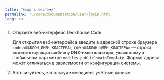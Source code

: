 ```yaml
---
title: "Вход в систему"
permalink: ru/code/documentation/user/login.html 
lang: ru
---
```


1. Откройте веб-интерфейс Deckhouse Code.

   Для открытия веб-интерфейса введите в адресной строке браузера `code.<ШАБЛОН_ИМЕН_КЛАСТЕРА>`, где `<ШАБЛОН_ИМЕН_КЛАСТЕРА>` — строка, соответствующая шаблону DNS-имен кластера, указанному в глобальном параметре `modules.publicDomainTemplate`. Формат адреса может отличаться в зависимости от конфигурации системы.

1. Авторизуйтесь, используя имеющиеся учётные данные.
